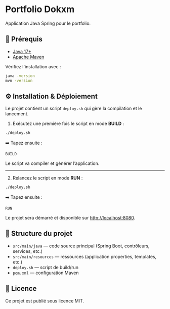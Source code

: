 # Portfolio Dokxm

Application Java Spring pour le portfolio.

## 🚀 Prérequis

- [Java 17+](https://adoptium.net/)
- [Apache Maven](https://maven.apache.org/install.html)

Vérifiez l'installation avec :

```bash
java -version
mvn -version
```

## ⚙️ Installation & Déploiement

Le projet contient un script `deploy.sh` qui gère la compilation et le lancement.

1. Exécutez une première fois le script en mode **BUILD** :

```bash
./deploy.sh
```

➡️ Tapez ensuite :

```
BUILD
```

Le script va compiler et générer l’application.

---

2. Relancez le script en mode **RUN** :

```bash
./deploy.sh
```

➡️ Tapez ensuite :

```
RUN
```

Le projet sera démarré et disponible sur [http://localhost:8080](http://localhost:8080).

## 📂 Structure du projet

- `src/main/java` — code source principal (Spring Boot, contrôleurs, services, etc.)
- `src/main/resources` — ressources (application.properties, templates, etc.)
- `deploy.sh` — script de build/run
- `pom.xml` — configuration Maven

## 📄 Licence

Ce projet est publié sous licence MIT.